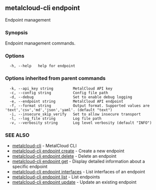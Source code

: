 ## metalcloud-cli endpoint

Endpoint management

### Synopsis

Endpoint management commands.

### Options

```
  -h, --help   help for endpoint
```

### Options inherited from parent commands

```
  -k, --api_key string         MetalCloud API key
  -c, --config string          Config file path
  -d, --debug                  Set to enable debug logging
  -e, --endpoint string        MetalCloud API endpoint
  -f, --format string          Output format. Supported values are 'text','csv','md','json','yaml'. (default "text")
  -i, --insecure_skip_verify   Set to allow insecure transport
  -l, --log_file string        Log file path
  -v, --verbosity string       Log level verbosity (default "INFO")
```

### SEE ALSO

* [metalcloud-cli](metalcloud-cli.md)	 - MetalCloud CLI
* [metalcloud-cli endpoint create](metalcloud-cli_endpoint_create.md)	 - Create a new endpoint
* [metalcloud-cli endpoint delete](metalcloud-cli_endpoint_delete.md)	 - Delete an endpoint
* [metalcloud-cli endpoint get](metalcloud-cli_endpoint_get.md)	 - Display detailed information about a specific endpoint
* [metalcloud-cli endpoint interfaces](metalcloud-cli_endpoint_interfaces.md)	 - List interfaces of an endpoint
* [metalcloud-cli endpoint list](metalcloud-cli_endpoint_list.md)	 - List endpoints
* [metalcloud-cli endpoint update](metalcloud-cli_endpoint_update.md)	 - Update an existing endpoint

